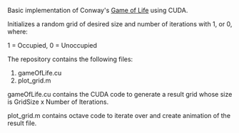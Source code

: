 Basic implementation of Conway's [Game of Life](https://en.wikipedia.org/wiki/Conway's_Game_of_Life) using CUDA.

Initializes a random grid of desired size and number of iterations with 1, or 0, where: 

1 = Occupied, 0 = Unoccupied

The repository contains the following files:

1. gameOfLife.cu  
2. plot_grid.m

gameOfLife.cu contains the CUDA code to generate a result grid whose size is GridSize x Number of Iterations.
   
plot_grid.m contains octave code to iterate over and create animation of the result file.






